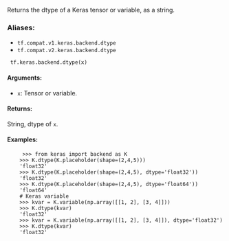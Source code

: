 Returns the dtype of a Keras tensor or variable, as a string.
### Aliases:
- `tf.compat.v1.keras.backend.dtype`
- `tf.compat.v2.keras.backend.dtype`

```
 tf.keras.backend.dtype(x)
```
#### Arguments:
- `x`: Tensor or variable.
#### Returns:
String, dtype of `x`.
#### Examples:

```
     >>> from keras import backend as K
    >>> K.dtype(K.placeholder(shape=(2,4,5)))
    'float32'
    >>> K.dtype(K.placeholder(shape=(2,4,5), dtype='float32'))
    'float32'
    >>> K.dtype(K.placeholder(shape=(2,4,5), dtype='float64'))
    'float64'
    # Keras variable
    >>> kvar = K.variable(np.array([[1, 2], [3, 4]]))
    >>> K.dtype(kvar)
    'float32'
    >>> kvar = K.variable(np.array([[1, 2], [3, 4]]), dtype='float32')
    >>> K.dtype(kvar)
    'float32'
```

